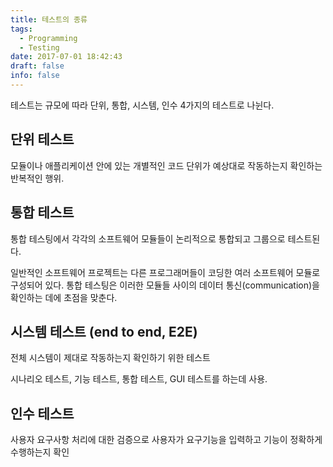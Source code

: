 ```yaml
---
title: 테스트의 종류
tags:
  - Programming
  - Testing
date: 2017-07-01 18:42:43
draft: false
info: false
---
```


테스트는 규모에 따라 단위, 통합, 시스템, 인수 4가지의 테스트로 나뉜다.

## 단위 테스트

모듈이나 애플리케이션 안에 있는 개별적인 코드 단위가 예상대로 작동하는지 확인하는 반복적인 행위.

## 통합 테스트

통합 테스팅에서 각각의 소프트웨어 모듈들이 논리적으로 통합되고 그룹으로 테스트된다.

일반적인 소프트웨어 프로젝트는 다른 프로그래머들이 코딩한 여러 소프트웨어 모듈로 구성되어 있다.
통합 테스팅은 이러한 모듈들 사이의 데이터 통신(communication)을 확인하는 데에 초점을 맞춘다.

## 시스템 테스트 (end to end, E2E)

전체 시스템이 제대로 작동하는지 확인하기 위한 테스트

시나리오 테스트, 기능 테스트, 통합 테스트, GUI 테스트를 하는데 사용.

## 인수 테스트

사용자 요구사항 처리에 대한 검증으로 사용자가 요구기능을 입력하고 기능이 정확하게 수행하는지 확인
